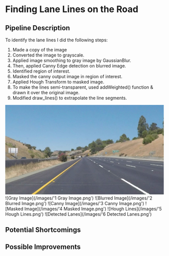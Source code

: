 # **Finding Lane Lines on the Road** 

## Pipeline Description

To identify the lane lines I did the following steps:

1. Made a copy of the image
1. Converted the image to grayscale.
2. Applied image smoothing to gray image by GaussianBlur.
3. Then, applied Canny Edge detection on blurred image.
4. Identified region of interest.
5. Masked the canny output image in region of interest.
6. Applied Hough Transform to masked image.
7. To make the lines semi-transparent, used addWeighted() function & drawn it over the original image.
8. Modified draw_lines() to extrapolate the line segments.

![Original Image](/images/0.jpg)
![Gray Image](/images/'1 Gray Image.png')
![Blurred Image](/images/'2 Blurred Image.png')
![Canny Image](/images/'3 Canny Image.png')
![Masked Image](/images/'4 Masked Image.png')
![Hough Lines](/images/'5 Hough Lines.png')
![Detected Lanes](/images/'6 Detected Lanes.png')


## Potential Shortcomings

## Possible Improvements
